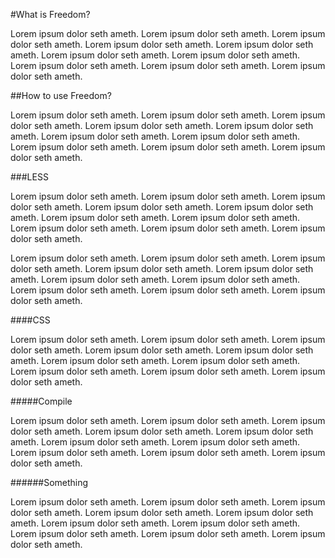 #What is Freedom?

Lorem ipsum dolor seth ameth. Lorem ipsum dolor seth ameth. Lorem ipsum dolor seth ameth. Lorem ipsum dolor seth ameth. Lorem ipsum dolor seth ameth. Lorem ipsum dolor seth ameth. Lorem ipsum dolor seth ameth. Lorem ipsum dolor seth ameth. Lorem ipsum dolor seth ameth. Lorem ipsum dolor seth ameth.

##How to use Freedom?

Lorem ipsum dolor seth ameth. Lorem ipsum dolor seth ameth. Lorem ipsum dolor seth ameth. Lorem ipsum dolor seth ameth. Lorem ipsum dolor seth ameth. Lorem ipsum dolor seth ameth. Lorem ipsum dolor seth ameth. Lorem ipsum dolor seth ameth. Lorem ipsum dolor seth ameth. Lorem ipsum dolor seth ameth.

###LESS

Lorem ipsum dolor seth ameth. Lorem ipsum dolor seth ameth. Lorem ipsum dolor seth ameth. Lorem ipsum dolor seth ameth. Lorem ipsum dolor seth ameth. Lorem ipsum dolor seth ameth. Lorem ipsum dolor seth ameth. Lorem ipsum dolor seth ameth. Lorem ipsum dolor seth ameth. Lorem ipsum dolor seth ameth.

Lorem ipsum dolor seth ameth. Lorem ipsum dolor seth ameth. Lorem ipsum dolor seth ameth. Lorem ipsum dolor seth ameth. Lorem ipsum dolor seth ameth. Lorem ipsum dolor seth ameth. Lorem ipsum dolor seth ameth. Lorem ipsum dolor seth ameth. Lorem ipsum dolor seth ameth. Lorem ipsum dolor seth ameth.

####CSS

Lorem ipsum dolor seth ameth. Lorem ipsum dolor seth ameth. Lorem ipsum dolor seth ameth. Lorem ipsum dolor seth ameth. Lorem ipsum dolor seth ameth. Lorem ipsum dolor seth ameth. Lorem ipsum dolor seth ameth. Lorem ipsum dolor seth ameth. Lorem ipsum dolor seth ameth. Lorem ipsum dolor seth ameth.

#####Compile

Lorem ipsum dolor seth ameth. Lorem ipsum dolor seth ameth. Lorem ipsum dolor seth ameth. Lorem ipsum dolor seth ameth. Lorem ipsum dolor seth ameth. Lorem ipsum dolor seth ameth. Lorem ipsum dolor seth ameth. Lorem ipsum dolor seth ameth. Lorem ipsum dolor seth ameth. Lorem ipsum dolor seth ameth.


######Something

Lorem ipsum dolor seth ameth. Lorem ipsum dolor seth ameth. Lorem ipsum dolor seth ameth. Lorem ipsum dolor seth ameth. Lorem ipsum dolor seth ameth. Lorem ipsum dolor seth ameth. Lorem ipsum dolor seth ameth. Lorem ipsum dolor seth ameth. Lorem ipsum dolor seth ameth. Lorem ipsum dolor seth ameth.